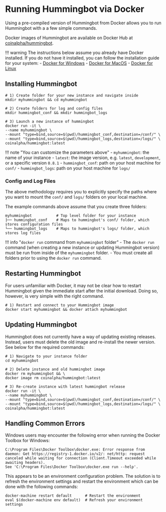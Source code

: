 # Running Hummingbot via Docker

Using a pre-compiled version of Hummingbot from Docker allows you to run Hummingbot with a a few simple commands.

Docker images of Hummingbot are available on Docker Hub at [coinalpha/hummingbot](https://hub.docker.com/r/coinalpha/hummingbot).

!!! warning
    The instructions below assume you already have Docker installed.  If you do not have it installed, you can follow the installation guide for your system:
    - [Docker for Windows](/installation/docker_windows)
    - [Docker for MacOS](/installation/docker_macOS)
    - [Docker for Linux](/installation/docker_linux)

## Installing Hummingbot

```
# 1) Create folder for your new instance and navigate inside
mkdir myhummingbot && cd myhummingbot

# 2) Create folders for log and config files
mkdir hummingbot_conf && mkdir hummingbot_logs

# 3) Launch a new instance of hummingbot
docker run -it \
--name myhummingbot \
--mount "type=bind,source=$(pwd)/hummingbot_conf,destination=/conf/" \
--mount "type=bind,source=$(pwd)/hummingbot_logs,destination=/logs/" \
coinalpha/hummingbot:latest
```

!!! note "You can customize the parameters above"
    - `myhummingbot`: the name of your instance
    - `latest`: the image version, e.g. `latest`, `development`, or a specific version `0.8.1`
    - `hummingbot_conf`: path on your host machine for `conf/`
    - `hummingbot_logs`: path on your host machine for `logs/`

### Config and Log Files

The above methodology requires you to explicitly specify the paths where you want to mount the `conf/` and `logs/` folders on your local machine.

The example commands above assume that you create three folders:

```
myhummingbot           # Top level folder for your instance
├── hummingbot_conf    # Maps to hummingbot's conf/ folder, which stores configuration files
└── hummingbot_logs    # Maps to hummingbot's logs/ folder, which stores log files
```

!!! info "`docker run` command from `myhummingbot` folder"
    - The `docker run` command (when creating a new instance or updating Hummingbot version) must be run from inside of the `myhummingbot` folder.
    - You must create all folders prior to using the `docker run` command.

## Restarting Hummingbot

For users unfamiliar with Docker, it may not be clear how to restart Hummingbot given the immediate start after the initial download. Doing so, however, is very simple with the right command.

```
# 1) Restart and connect to your Hummingbot image
docker start myhummingbot && docker attach myhummingbot
```

## Updating Hummingbot

Hummingbot does not currently have a way of updating existing releases. Instead, users must delete the old image and re-install the newer version. See below for the required commands:

```
# 1) Navigate to your instance folder
cd myhummingbot

# 2) Delete instance and old hummingbot image
docker rm myhummingbot && \
docker image rm coinalpha/hummingbot:latest

# 3) Re-create instance with latest hummingbot release
docker run -it \
--name myhummingbot \
--mount "type=bind,source=$(pwd)/hummingbot_conf,destination=/conf/" \
--mount "type=bind,source=$(pwd)/hummingbot_logs,destination=/logs/" \
coinalpha/hummingbot:latest
```

## Handling Common Errors

Windows users may encounter the following error when running the Docker Toolbox for Windows:

```
C:\Program Files\Docker Toolbox\docker.exe: Error response from daemon: Get https://registry-1.docker.io/v2/: net/http: request canceled while waiting for connection (Client.Timeout exceeded while awaiting headers).
See 'C:\Program Files\Docker Toolbox\docker.exe run --help'.
```

This appears to be an environment configuration problem. The solution is to refresh the environment settings and restart the environment which can be done with the following commands:

```
docker-machine restart default      # Restart the environment
eval $(docker-machine env default)  # Refresh your environment settings
```
